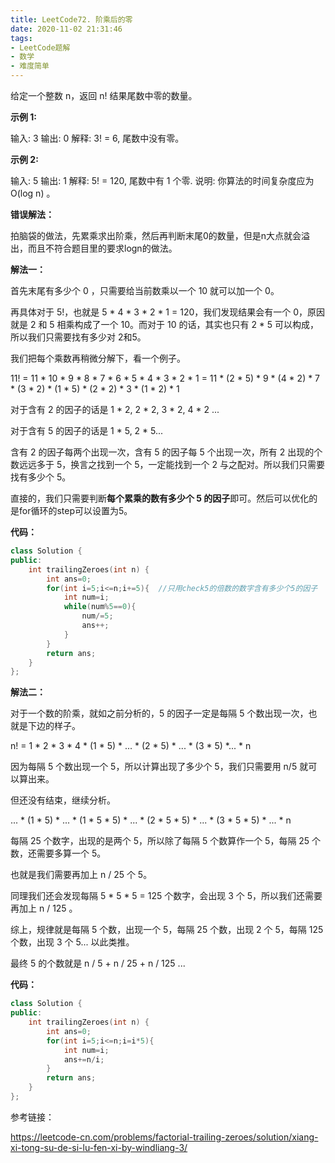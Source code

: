 ```yaml
---
title: LeetCode72. 阶乘后的零
date: 2020-11-02 21:31:46
tags:
- LeetCode题解
- 数学
- 难度简单
---
```




给定一个整数 n，返回 n! 结果尾数中零的数量。

**示例 1:**

输入: 3
输出: 0
解释: 3! = 6, 尾数中没有零。

**示例 2:**

输入: 5
输出: 1
解释: 5! = 120, 尾数中有 1 个零.
说明: 你算法的时间复杂度应为 O(log n) 。

<!-- more -->

**错误解法：**

拍脑袋的做法，先累乘求出阶乘，然后再判断末尾0的数量，但是n大点就会溢出，而且不符合题目里的要求logn的做法。

**解法一：**

首先末尾有多少个 0 ，只需要给当前数乘以一个 10 就可以加一个 0。

再具体对于 5!，也就是 5 * 4 * 3 * 2 * 1 = 120，我们发现结果会有一个 0，原因就是 2 和 5 相乘构成了一个 10。而对于 10 的话，其实也只有 2 * 5 可以构成，所以我们只需要找有多少对 2和5。

我们把每个乘数再稍微分解下，看一个例子。

11! = 11 * 10 * 9 * 8 * 7 * 6 * 5 * 4 * 3 * 2 * 1 = 11 * (2 * 5) * 9 * (4 * 2) * 7 * (3 * 2) * (1 * 5) * (2 * 2) * 3 * (1 * 2) * 1

对于含有 2 的因子的话是 1 * 2, 2 * 2, 3 * 2, 4 * 2 ...

对于含有 5 的因子的话是 1 * 5, 2 * 5...

含有 2 的因子每两个出现一次，含有 5 的因子每 5 个出现一次，所有 2 出现的个数远远多于 5，换言之找到一个 5，一定能找到一个 2 与之配对。所以我们只需要找有多少个 5。

直接的，我们只需要判断**每个累乘的数有多少个 5 的因子**即可。然后可以优化的是for循环的step可以设置为5。

**代码：**

```cpp
class Solution {
public:
    int trailingZeroes(int n) {
        int ans=0;
        for(int i=5;i<=n;i+=5){  //只用check5的倍数的数字含有多少个5的因子
            int num=i;
            while(num%5==0){
                num/=5;
                ans++;
            }
        }
        return ans;
    }
};
```

**解法二：**

对于一个数的阶乘，就如之前分析的，5 的因子一定是每隔 5 个数出现一次，也就是下边的样子。

n! = 1 * 2 * 3 * 4 * (1 * 5) * ... * (2 * 5) * ... * (3 * 5) *... * n

因为每隔 5 个数出现一个 5，所以计算出现了多少个 5，我们只需要用 n/5 就可以算出来。

但还没有结束，继续分析。

... * (1 * 5) * ... * (1 * 5 * 5) * ... * (2 * 5 * 5) * ... * (3 * 5 * 5) * ... * n

每隔 25 个数字，出现的是两个 5，所以除了每隔 5 个数算作一个 5，每隔 25 个数，还需要多算一个 5。

也就是我们需要再加上 n / 25 个 5。

同理我们还会发现每隔 5 * 5 * 5 = 125 个数字，会出现 3 个 5，所以我们还需要再加上 n / 125 。

综上，规律就是每隔 5 个数，出现一个 5，每隔 25 个数，出现 2 个 5，每隔 125 个数，出现 3 个 5... 以此类推。

最终 5 的个数就是 n / 5 + n / 25 + n / 125 ...

**代码：**

```cpp
class Solution {
public:
    int trailingZeroes(int n) {
        int ans=0;
        for(int i=5;i<=n;i=i*5){
            int num=i;
            ans+=n/i;
        }
        return ans;
    }
};
```



参考链接：

https://leetcode-cn.com/problems/factorial-trailing-zeroes/solution/xiang-xi-tong-su-de-si-lu-fen-xi-by-windliang-3/